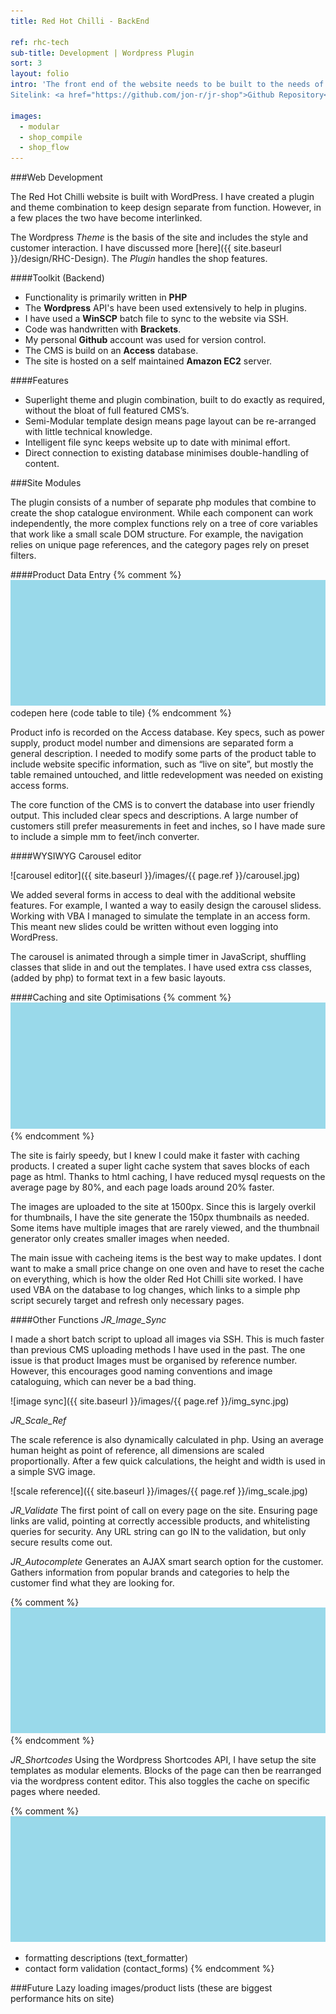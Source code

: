 ```yaml
---
title: Red Hot Chilli - BackEnd

ref: rhc-tech
sub-title: Development | Wordpress Plugin
sort: 3
layout: folio
intro: 'The front end of the website needs to be built to the needs of the customer. The back end is built to speed up data entry of the company, as well as optimise site performance.<br>
Sitelink: <a href="https://github.com/jon-r/jr-shop">Github Repository</a>'

images:
  - modular
  - shop_compile
  - shop_flow
---
```


###Web Development

The Red Hot Chilli website is built with WordPress. I have created a plugin and theme combination to keep design separate from function. However, in a few places the two have become interlinked.

The Wordpress _Theme_ is the basis of the site and includes the style and customer interaction. I have discussed more [here]({{ site.baseurl }}/design/RHC-Design). The _Plugin_ handles the shop features.

####Toolkit (Backend)

- Functionality is primarily written in **PHP**
- The **Wordpress** API's have been used extensively to help in plugins.
- I have used a **WinSCP** batch file to sync to the website via SSH.
- Code was handwritten with **Brackets**.
- My personal **Github** account was used for version control.
- The CMS is build on an **Access** database.
- The site is hosted on a self maintained **Amazon EC2** server.

####Features

- Superlight theme and plugin combination, built to do exactly as required, without the bloat of full featured CMS’s.
- Semi-Modular template design means page layout can be re-arranged with little technical knowledge.
- Intelligent file sync keeps website up to date with minimal effort.
- Direct connection to existing database minimises double-handling of content.

###Site Modules

The plugin consists of a number of separate php modules that combine to create the shop catalogue environment. While each component can work independently, the more complex functions rely on a tree of core variables that work like a small scale DOM structure. For example, the navigation relies on unique page references, and the category pages rely on preset filters.

####Product Data Entry
{% comment %}
![codepen](/images/placeholder.png)
codepen here (code table to tile)
{% endcomment %}

Product info is recorded on the Access database. Key specs, such as power supply, product model number and dimensions are separated form a general description. I needed to modify some parts of the product table to include website specific information, such as “live on site”, but mostly the table remained untouched, and little redevelopment was needed on existing access forms.

The core function of the CMS is to convert the database into user friendly output. This included clear specs and descriptions. A large number of customers still prefer measurements in feet and inches, so I have made sure to include a simple mm to feet/inch converter.

####WYSIWYG Carousel editor

![carousel editor]({{ site.baseurl }}/images/{{ page.ref }}/carousel.jpg)

We added several forms in access to deal with the additional website features. For example, I wanted a way to easily design the carousel slidess. Working with VBA I managed to simulate the template in an access form. This meant new slides could be written without even logging into WordPress.

The carousel is animated through a simple timer in JavaScript, shuffling classes that slide in and out the templates. I have used extra css classes, (added by php) to format text in a few basic layouts.

####Caching and site Optimisations
{% comment %}
![cache images speed boost](/images/placeholder.png)
{% endcomment %}

The site is fairly speedy, but I knew I could make it faster with caching products. I created a super light cache system that saves blocks of each page as html. Thanks to html caching, I have reduced mysql requests on the average page by 80%, and each page loads around 20% faster.

The images are uploaded to the site at 1500px. Since this is largely overkil for thumbnails, I have the site generate the 150px thumbnails as needed. Some items have multiple images that are rarely viewed, and the thumbnail generator only creates smaller images when needed.

The main issue with cacheing items is the best way to make updates. I dont want to make a small price change on one oven and have to reset the cache on everything, which is how the older Red Hot Chilli site worked. I have used VBA on the database to log changes, which links to a simple php script securely target and refresh only necessary pages.

####Other Functions
_JR\_Image\_Sync_

I made a short batch script to upload all images via SSH. This is much faster than previous CMS uploading methods I have used in the past. The one issue is that product Images must be organised by reference number. However, this encourages good naming conventions and image cataloguing, which can never be a bad thing.

![image sync]({{ site.baseurl }}/images/{{ page.ref }}/img_sync.jpg)

_JR\_Scale\_Ref_

The scale reference is also dynamically calculated in php. Using an average human height as point of reference, all dimensions are scaled proportionally. After a few quick calculations, the height and width is used in a simple SVG image.

![scale reference]({{ site.baseurl }}/images/{{ page.ref }}/img_scale.jpg)

_JR\_Validate_
The first point of call on every page on the site. Ensuring page links are valid, pointing at correctly accessible products, and whitelisting queries for security. Any URL string can go IN to the validation, but only secure results come out.

_JR\_Autocomplete_
Generates an AJAX smart search option for the customer. Gathers information from popular brands and categories to help the customer find what they are looking for.

{% comment %}
![Autocomplete](/images/placeholder.png)
{% endcomment %}

_JR\_Shortcodes_
Using the Wordpress Shortcodes API, I have setup the site templates as modular elements. Blocks of the page can then be rearranged via the wordpress content editor. This also toggles the cache on specific pages where needed.


{% comment %}
![Modular text](/images/placeholder.png)


- formatting descriptions (text_formatter)
- contact form validation (contact_forms)
{% endcomment %}

###Future
Lazy loading images/product lists (these are biggest performance hits on site)

